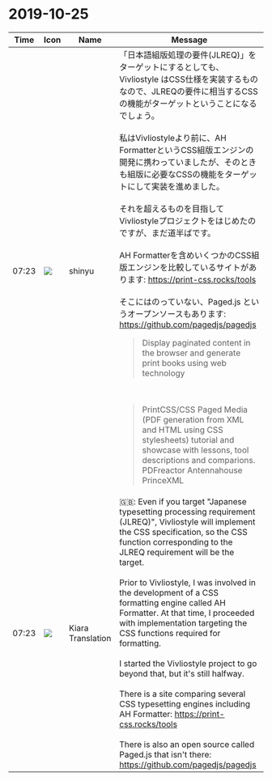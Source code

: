 # 2019-10-25

|Time|Icon|Name|Message|
|---|---|---|---|
|07:23|![](https://avatars.slack-edge.com/2018-04-27/354445776386_e258f5ed5ba887b08668_72.jpg)|shinyu|「日本語組版処理の要件(JLREQ)」をターゲットにするとしても、Vivliostyle はCSS仕様を実装するものなので、JLREQの要件に相当するCSSの機能がターゲットということになるでしょう。<br><br>私はVivliostyleより前に、AH FormatterというCSS組版エンジンの開発に携わっていましたが、そのときも組版に必要なCSSの機能をターゲットにして実装を進めました。<br><br>それを超えるものを目指してVivliostyleプロジェクトをはじめたのですが、まだ道半ばです。<br><br>AH Formatterを含めいくつかのCSS組版エンジンを比較しているサイトがあります: <https://print-css.rocks/tools><br><br>そこにはのっていない、Paged.js というオープンソースもあります: <https://github.com/pagedjs/pagedjs><br><blockquote>Display paginated content in the browser and generate print books using web technology</blockquote><br><blockquote>PrintCSS/CSS Paged Media (PDF generation from XML and HTML using CSS stylesheets) tutorial and showcase with lessons, tool descriptions and comparions. PDFreactor Antennahouse PrinceXML</blockquote>|
|07:23|![](https://avatars.slack-edge.com/2019-08-21/732685848020_f3f20736795184660348_72.png)|Kiara Translation|🇬🇧: Even if you target "Japanese typesetting processing requirement (JLREQ)", Vivliostyle will implement the CSS specification, so the CSS function corresponding to the JLREQ requirement will be the target.<br><br>Prior to Vivliostyle, I was involved in the development of a CSS formatting engine called AH Formatter. At that time, I proceeded with implementation targeting the CSS functions required for formatting.<br><br>I started the Vivliostyle project to go beyond that, but it's still halfway.<br><br>There is a site comparing several CSS typesetting engines including AH Formatter: <https://print-css.rocks/tools><br><br>There is also an open source called Paged.js that isn't there: <https://github.com/pagedjs/pagedjs>|
